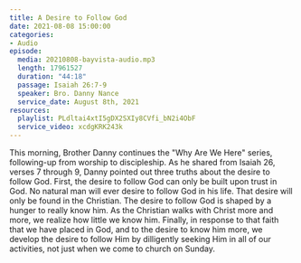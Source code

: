 ```yaml
---
title: A Desire to Follow God
date: 2021-08-08 15:00:00
categories:
- Audio
episode:
  media: 20210808-bayvista-audio.mp3
  length: 17961527
  duration: "44:18"
  passage: Isaiah 26:7-9
  speaker: Bro. Danny Nance
  service_date: August 8th, 2021
resources:
  playlist: PLdltai4xtI5gDX2SXIy8CVfi_bN2i4ObF
  service_video: xcdgKRK243k
---
```

This morning, Brother Danny continues the "Why Are We Here" series, following-up from worship to discipleship.  As he shared from Isaiah 26, verses 7 through 9, Danny pointed out three truths about the desire to follow God.  First, the desire to follow God can only be built upon trust in God.  No natural man will ever desire to follow God in his life.  That desire will only be found in the Christian.  The desire to follow God is shaped by a hunger to really know him.  As the Christian walks with Christ more and more, we realize how little we know him.  Finally, in response to that faith that we have placed in God, and to the desire to know him more, we develop the desire to follow Him by dilligently seeking Him in all of our activities, not just when we come to church on Sunday.
